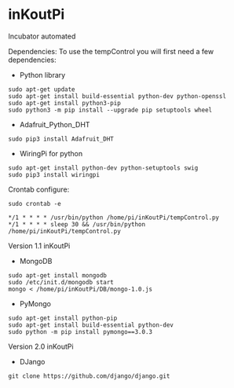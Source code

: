 # inKoutPi 
Incubator automated

Dependencies:
To use the tempControl you will first need a few dependencies:

- Python library
```
sudo apt-get update
sudo apt-get install build-essential python-dev python-openssl
sudo apt-get install python3-pip
sudo python3 -m pip install --upgrade pip setuptools wheel
```

- Adafruit_Python_DHT
```
sudo pip3 install Adafruit_DHT
```

- WiringPi for python
```
sudo apt-get install python-dev python-setuptools swig
sudo pip3 install wiringpi
```

Crontab configure:
```
sudo crontab -e
```
```
*/1 * * * * /usr/bin/python /home/pi/inKoutPi/tempControl.py
*/1 * * * * sleep 30 && /usr/bin/python /home/pi/inKoutPi/tempControl.py
```

Version 1.1 inKoutPi

- MongoDB
```
sudo apt-get install mongodb
sudo /etc/init.d/mongodb start
mongo < /home/pi/inKoutPi/DB/mongo-1.0.js 
```

- PyMongo
```
sudo apt-get install python-pip
sudo apt-get install build-essential python-dev
sudo python -m pip install pymongo==3.0.3
```

Version 2.0 inKoutPi

- DJango
```
git clone https://github.com/django/django.git
```

